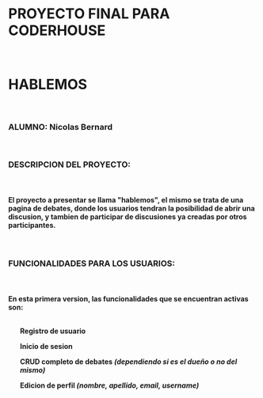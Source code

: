 <H1>PROYECTO FINAL PARA CODERHOUSE</H1>
<BR>
<H1>HABLEMOS</H1>
<BR>
<H3>ALUMNO: Nicolas Bernard</H3>
<br>
<h3>DESCRIPCION DEL PROYECTO:</h3>
<br>
<h4>El proyecto a presentar se llama <b>"hablemos"</b>, el mismo se trata de una pagina de debates, donde los usuarios
tendran la posibilidad de abrir una discusion, y tambien de participar de discusiones ya creadas por otros participantes.</h4>
<BR>
<h3>FUNCIONALIDADES PARA LOS USUARIOS:</h3>
<br>
<h4>En esta primera version, las funcionalidades que se encuentran activas son:
<br>
<br>
<ul>Registro de usuario</ul>
<ul>Inicio de sesion</ul>
<ul>CRUD completo de debates <i>(dependiendo si es el dueño o no del mismo)</i></ul>
<ul>Edicion de perfil <i>(nombre, apellido, email, username) </ul>
</h4>
